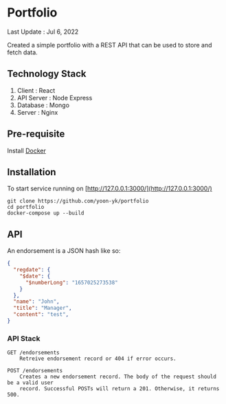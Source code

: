 Portfolio
===================
Last Update : Jul 6, 2022

Created a simple portfolio with a REST API that can be used to store and fetch data. 

## Technology Stack
1. Client : React
2. API Server : Node Express
3. Database : Mongo
4. Server : Nginx


## Pre-requisite
Install [Docker](https://docs.docker.com/get-docker/)


## Installation

To start service running on [http://127.0.0.1:3000/](http://127.0.0.1:3000/)

```
git clone https://github.com/yoon-yk/portfolio
cd portfolio
docker-compose up --build
```

## API

An endorsement is a JSON
hash like so:

```json
{
  "regdate": {
    "$date": {
      "$numberLong": "1657025273538"
    }
  },
  "name": "John",
  "title": "Manager",
  "content": "test",
}
```
### API Stack

```
GET /endorsements
    Retreive endorsement record or 404 if error occurs.
```

```
POST /endorsements
    Creates a new endorsement record. The body of the request should be a valid user
    record. Successful POSTs will return a 201. Otherwise, it returns 500. 
```